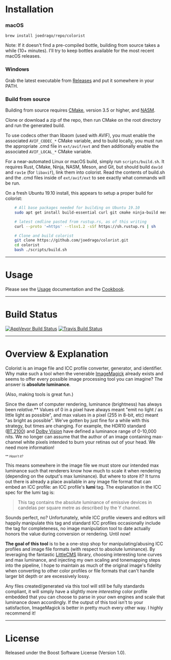 # Installation

### macOS

`brew install joedrago/repo/colorist`

Note: If it doesn't find a pre-compiled bottle, building from source takes a
while (10+ minutes). I'll try to keep bottles available for the most recent
macOS releases.

### Windows

Grab the latest executable from [Releases](https://github.com/joedrago/colorist/releases) and put it somewhere in your PATH.

### Build from source

Building from source requires [CMake](https://cmake.org/download/), version 3.5
or higher, and [NASM](https://nasm.us/).

Clone or download a zip of the repo, then run CMake on the root directory and
run the generated build.

To use codecs other than libaom (used with AVIF), you must enable the
associated `AVIF_CODEC_*` CMake variable, and to build locally, you must run
the appropriate .cmd file in `ext/avif/ext` and then additionally enable the
associated `AVIF_LOCAL_*` CMake variable.

For a near-automated Linux or macOS build, simply run `scripts/build.sh`. It
requires Rust, CMake, Ninja, NASM, Meson, and Git, but should build `dav1d`
and `rav1e` (for `libavif`), link them into colorist. Read the contents of
build.sh and the .cmd files inside of `ext/avif/ext` to see exactly what
commands will be run.

On a fresh Ubuntu 19.10 install, this appears to setup a proper build for colorist:

```bash
    # All base packages needed for building on Ubuntu 19.10
    sudo apt get install build-essential curl git cmake ninja-build meson nasm

    # latest cmdline pasted from rustup.rs, as of this writing
    curl --proto '=https' --tlsv1.2 -sSf https://sh.rustup.rs | sh

    # Clone and build colorist
    git clone https://github.com/joedrago/colorist.git
    cd colorist
    bash ./scripts/build.sh
```

---

# Usage

Please see the [Usage](./docs/Usage.md) documentation and the
[Cookbook](./docs/Cookbook.md).

---

# Build Status

[![AppVeyor Build Status](https://ci.appveyor.com/api/projects/status/github/joedrago/colorist?branch=master&svg=true)](https://ci.appveyor.com/project/joedrago/colorist) [![Travis Build Status](https://travis-ci.com/joedrago/colorist.svg?branch=master)](https://travis-ci.com/joedrago/colorist)

---

# Overview & Explanation

Colorist is an image file and ICC profile converter, generator, and identifier.
Why make such a tool when the venerable
[ImageMagick](https://www.imagemagick.org/) already exists and seems to offer
every possible image processing tool you can imagine? The answer is __absolute
luminance__.

(Also, making tools is great fun.)

Since the dawn of computer rendering, luminance (brightness) has always been
*relative*.\*\* Values of 0 in a pixel have always meant "emit no light / as
little light as possible", and max values in a pixel (255 in 8-bit, etc) meant
"as bright as possible". We've gotten by just fine for a while with this
strategy, but times are changing. For example, the HDR10 standard
([BT.2100](https://en.wikipedia.org/wiki/Rec._2100)) and [Dolby
Vision](https://en.wikipedia.org/wiki/Dolby_Laboratories#Video_processing)
have defined a luminance range of 0-10,000 nits. We no longer can assume that
the author of an image containing max-channel white pixels intended to burn
your retinas out of your head. We need more information!

<sup><sub>\*\* *Hasn't it?*</sub></sup>

This means somewhere in the image file we must store our intended max luminance
such that renderers know how much to scale it when rendering (depending on the
output's max luminance). But where to store it? It turns out there is already a
place available in any image file format that can embed an ICC profile: an ICC
profile's **lumi** tag. The explanation in the ICC spec for the lumi tag is:

> This tag contains the absolute luminance of emissive devices in candelas per
> square metre as described by the Y channel.

Sounds perfect, no? Unfortunately, while ICC profile viewers and editors will
happily manipulate this tag and standard ICC profiles occasionally include the
tag for completeness, no image manipulation tool to date actually honors the
value during conversion or rendering. Until now!

**The goal of this tool** is to be a one-stop shop for manipulating/abusing ICC
profiles and image file formats (with respect to absolute luminance). By
leveraging the fantastic [LittleCMS](http://www.littlecms.com/) library,
choosing interesting tone curves and max luminance, and injecting my own scaling
and tonemapping steps into the pipeline, I hope to maintain as much of the
original image's fidelity when converting to other color profiles or file
formats that can't handle larger bit depth or are excessively lossy.

Any files created/generated via this tool will still be fully standards
compliant, it will simply have a slightly more *interesting* color profile
embedded that you can choose to parse in your own engines and scale that
luminance down accordingly. If the output of this tool isn't to your
satisfaction, ImageMagick is better in pretty much every other way. I highly
recommend it!

---

# License

Released under the Boost Software License (Version 1.0).
